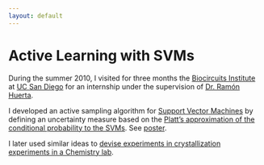 ```yaml
---
layout: default
---
```


# Active Learning with SVMs

During the summer 2010, I visited for three months the [Biocircuits Institute](http://biocircuits.ucsd.edu/) at [UC San Diego](http://ucsd.edu/) for an internship under the supervision of [Dr. Ramón Huerta](http://biocircuits.ucsd.edu/huerta/).

I developed an active sampling algorithm for [Support Vector Machines](https://en.wikipedia.org/wiki/Support_vector_machine) by defining an uncertainty measure based on the [Platt’s approximation of the conditional probability to the SVMs](http://citeseerx.ist.psu.edu/viewdoc/summary?doi=10.1.1.41.1639&g). See [poster](https://github.com/jgrizou/publications/blob/master/poster/internship/2010_active_learning/poster_internship_2010_active.pdf).

I later used similar ideas to [devise experiments in crystallization experiments in a Chemistry lab](../chemobot#human-vs-robots).
